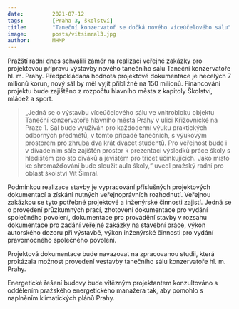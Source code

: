 ```yaml
---
date:         2021-07-12
tags:         [Praha 3, školství]
title:        "Taneční konzervatoř se dočká nového víceúčelového sálu"
image: 	      posts/vitsimral3.jpg
author:       MHMP
---
```


Pražští radní dnes schválili záměr na realizaci veřejné zakázky pro projektovou přípravu výstavby nového tanečního sálu Taneční konzervatoře hl. m. Prahy. Předpokládaná hodnota projektové dokumentace je necelých 7 milionů korun, nový sál by měl vyjít přibližně na 150 milionů. Financování projektu bude zajištěno z rozpočtu hlavního města z kapitoly Školství, mládež a sport.

> „Jedná se o výstavbu víceúčelového sálu ve vnitrobloku objektu Taneční konzervatoře hlavního města Prahy v ulici Křižovnické na Praze 1. Sál bude využíván pro každodenní výuku praktických odborných předmětů, v tomto případě tanečních, s výukovým prostorem pro zhruba dva krát dvacet studentů. Pro veřejnost bude i v divadelním sále zajištěn prostor k prezentaci výsledků práce školy s hledištěm pro sto diváků a jevištěm pro třicet účinkujících. Jako místo ke shromažďování bude sloužit aula školy,“ uvedl pražský radní pro oblast školství Vít Šimral.

Podmínkou realizace stavby je vypracování příslušných projektových dokumentací a získání nutných veřejnoprávních rozhodnutí. Veřejnou zakázkou se tyto potřebné projektové a inženýrské činnosti zajistí. Jedná se o provedení průzkumných prací, zhotovení dokumentace pro vydání společného povolení, dokumentace pro provádění stavby v rozsahu dokumentace pro zadání veřejné zakázky na stavební práce, výkon autorského dozoru při výstavbě, výkon inženýrské činnosti pro vydání pravomocného společného povolení.

Projektová dokumentace bude navazovat na zpracovanou studii, která prokázala možnost provedení vestavby tanečního sálu konzervatoře hl. m. Prahy. 

Energetické řešení budovy bude vítězným projektantem konzultováno s oddělením pražského energetického manažera tak, aby pomohlo s naplněním klimatických plánů Prahy.

 
